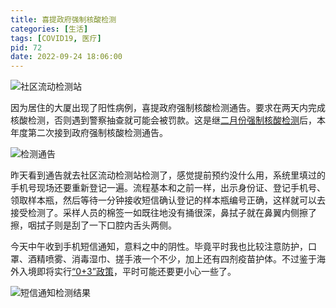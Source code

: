 ```yaml
---
title: 喜提政府强制核酸检测
categories: [生活]
tags: [COVID19, 医疗]
pid: 72
date: 2022-09-24 18:06:00
---
```


![社区流动检测站](https://cdn.pinlyu.com/posts/2022/72-test.webp)

因为居住的大厦出现了阳性病例，喜提政府强制核酸检测通告。要求在两天内完成核酸检测，否则遇到警察抽查就可能会被罚款。这是继[二月份强制核酸检测](/posts/62/)后，本年度第二次接到政府强制核酸检测通告。
<!-- more -->

![检测通告](https://cdn.pinlyu.com/posts/2022/72-notice.webp#500x)

昨天看到通告就去社区流动检测站检测了，感觉提前预约没什么用，系统里填过的手机号现场还要重新登记一遍。流程基本和之前一样，出示身份证、登记手机号、领取样本瓶，然后等待一分钟接收短信确认登记的样本瓶编号正确，这样就可以去接受检测了。采样人员的棉签一如既往地没有捅很深，鼻拭子就在鼻翼内侧擦了擦，咽拭子则是刮了一下口腔内舌头两侧。

今天中午收到手机短信通知，意料之中的阴性。毕竟平时我也比较注意防护，口罩、酒精喷雾、消毒湿巾、搓手液一个不少，加上还有四剂疫苗护体。不过鉴于海外入境即将实行[“0+3”政策](https://sc.isd.gov.hk/TuniS/www.info.gov.hk/gia/general/202209/23/P2022092300744.htm)，平时可能还要更小心一些了。

![短信通知检测结果](https://cdn.pinlyu.com/posts/2022/72-result.webp#350x)